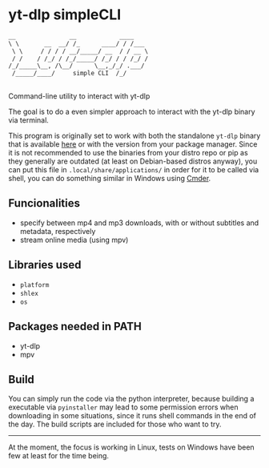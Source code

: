 # yt-dlp simpleCLI

```markdown
__               __            ____    
\ \       __  __/ /_      ____/ / /___ 
 \ \     / / / / __/_____/ __  / / __ \
 / /    / /_/ / /_/_____/ /_/ / / /_/ /
/_/_____\__, /\__/      \__,_/_/ .___/ 
 /_____/____/     simple CLI  /_/
                           
```

Command-line utility to interact with yt-dlp

The goal is to do a even simpler approach to interact with the yt-dlp binary via terminal.

This program is originally set to work with both the standalone `yt-dlp` binary that is available [here](https://github.com/yt-dlp/yt-dlp/releases/latest/download/yt-dlp) or with the version from your package manager. Since it is not recommended to use the binaries from your distro repo or pip as they generally are outdated (at least on Debian-based distros anyway), you can put this file in `.local/share/applications/` in order for it to be called via shell, you can do something similar in Windows using [Cmder](https://cmder.app).

## Funcionalities

- specify between mp4 and mp3 downloads, with or without subtitles and metadata, respectively
- stream online media (using mpv)

## Libraries used

- `platform`
- `shlex`
- `os`

## Packages needed in PATH

- yt-dlp
- mpv

## Build
You can simply run the code via the python interpreter, because building a executable via `pyinstaller` may lead to some permission errors when downloading in some situations, since it runs shell commands in the end of the day. The build scripts are included for those who want to try.

***
At the moment, the focus is working in Linux, tests on Windows have been few at least for the time being.
